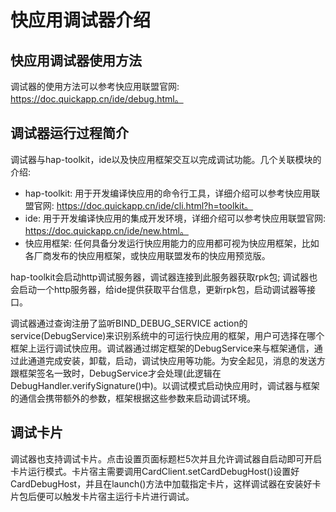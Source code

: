 # 快应用调试器介绍

## 快应用调试器使用方法
调试器的使用方法可以参考快应用联盟官网: https://doc.quickapp.cn/ide/debug.html。

## 调试器运行过程简介
调试器与hap-toolkit，ide以及快应用框架交互以完成调试功能。几个关联模块的介绍:
- hap-toolkit: 用于开发编译快应用的命令行工具，详细介绍可以参考快应用联盟官网: https://doc.quickapp.cn/ide/cli.html?h=toolkit。
- ide: 用于开发编译快应用的集成开发环境，详细介绍可以参考快应用联盟官网: https://doc.quickapp.cn/ide/new.html。
- 快应用框架: 任何具备分发运行快应用能力的应用都可视为快应用框架，比如各厂商发布的快应用框架，或快应用联盟发布的快应用预览版。

hap-toolkit会启动http调试服务器，调试器连接到此服务器获取rpk包; 调试器也会启动一个http服务器，给ide提供获取平台信息，更新rpk包，启动调试器等接口。

调试器通过查询注册了监听BIND_DEBUG_SERVICE action的service(DebugService)来识别系统中的可运行快应用的框架，用户可选择在哪个框架上运行调试快应用。调试器通过绑定框架的DebugService来与框架通信，通过此通道完成安装，卸载，启动，调试快应用等功能。为安全起见，消息的发送方跟框架签名一致时，DebugService才会处理(此逻辑在DebugHandler.verifySignature()中)。以调试模式启动快应用时，调试器与框架的通信会携带额外的参数，框架根据这些参数来启动调试环境。

## 调试卡片
调试器也支持调试卡片。点击设置页面标题栏5次并且允许调试器自启动即可开启卡片运行模式。卡片宿主需要调用CardClient.setCardDebugHost()设置好CardDebugHost，并且在launch()方法中加载指定卡片，这样调试器在安装好卡片包后便可以触发卡片宿主运行卡片进行调试。

